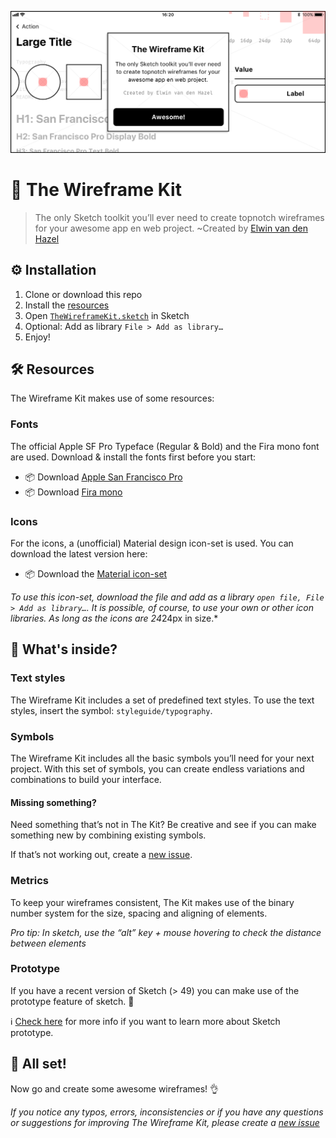 ![The Wireframe Kit](./banner.png)
# :gem: The Wireframe Kit
>The only Sketch toolkit you’ll ever need to create topnotch wireframes for your awesome app en web project.
~Created by [Elwin van den Hazel](https://elwin.vdhazel.com)

## ⚙️ Installation
1. Clone or download this repo
2. Install the [resources](#-resources)
3. Open [`TheWireframeKit.sketch`](https://github.com/elwinvdhazel/The-Wireframe-Kit/blob/master/source/TheWireframeKit.sketch) in Sketch
4. Optional: Add as library `File > Add as library…`
5. Enjoy!

## 🛠 Resources
The Wireframe Kit makes use of some resources:

### Fonts
The official Apple SF Pro Typeface (Regular & Bold) and the Fira mono font are used.
Download & install the fonts first before you start:
- :package: Download [Apple San Francisco Pro](https://developer.apple.com/fonts/)
- :package: Download [Fira mono](https://mozilla.github.io/Fira/)

### Icons
For the icons, a (unofficial) Material design icon-set is used. You can download the latest version here:
- :package: Download the [Material icon-set](https://www.sketchappsources.com/free-source/3022-material-icons-sketch-library-with-color-overrides.html)

*To use this icon-set, download the file and add as a library `open file, File > Add as library…`.*
*It is possible, of course, to use your own or other icon libraries. As long as the icons are 24*24px in size.*

## :open_file_folder: What's inside?
### Text styles
The Wireframe Kit includes a set of predefined text styles. To use the text styles, insert the symbol: `styleguide/typography`.

### Symbols
The Wireframe Kit includes all the basic symbols you’ll need for your next project.
With this set of symbols, you can create endless variations and combinations to build your interface.

#### Missing something? 
Need something that’s not in The Kit?
Be creative and see if you can make something new by combining existing symbols.

If that’s not working out, create a [new issue](https://github.com/elwinvdhazel/The-Wireframe-Kit/issues/new).

### Metrics
To keep your wireframes consistent, The Kit makes use of the binary number system for the size, spacing and aligning of elements.

*Pro tip: In sketch, use the “alt” key + mouse hovering to check the distance between elements*

### Prototype 
If you have a recent version of Sketch (> 49) you can make use of the prototype feature of sketch. :muscle:

:information_source: [Check here](https://sketchapp.com/docs/prototyping) for more info if you want to learn more about Sketch prototype.

## :tada: All set!
Now go and create some awesome wireframes! :ok_hand:

*If you notice any typos, errors, inconsistencies or if you have any questions or suggestions for improving The Wireframe Kit, please create a [new issue](https://github.com/elwinvdhazel/The-Wireframe-Kit/issues/new)*
